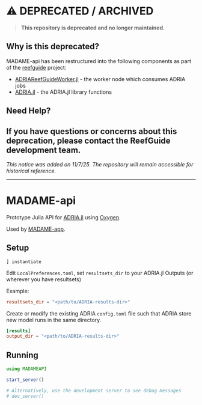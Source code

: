 # ⚠️ DEPRECATED / ARCHIVED

> **This repository is deprecated and no longer maintained.**

## Why is this deprecated?

MADAME-api has been restructured into the following components as part of the [reefguide](https://github.com/open-AIMS/reefguide) project:

- [ADRIAReefGuideWorker.jl](https://github.com/open-AIMS/ADRIAReefGuideWorker.jl) - the worker node which consumes ADRIA jobs
- [ADRIA.jl](https://github.com/open-AIMS/ADRIA.jl) - the ADRIA.jl library functions

## Need Help?

If you have questions or concerns about this deprecation, please contact the ReefGuide development team.
---

*This notice was added on 11/7/25. The repository will remain accessible for historical reference.*

---

# MADAME-api

Prototype Julia API for [ADRIA.jl](https://github.com/open-AIMS/ADRIA.jl)
using [Oxygen](https://oxygenframework.github.io/Oxygen.jl/stable/).

Used by [MADAME-app](https://github.com/open-AIMS/MADAME-app).

## Setup

`] instantiate`

Edit `LocalPreferences.toml`, set `resultsets_dir` to your ADRIA.jl Outputs (or wherever you have resultsets)

Example:

```toml
resultsets_dir = "<path/to/ADRIA-results-dir>"
```

Create or modify the existing ADRIA `config.toml` file such that ADRIA store new model runs
in the same directory.

```toml
[results]
output_dir = "<path/to/ADRIA-results-dir>"
```

## Running

```julia
using MADAMEAPI

start_server()

# Alternatively, use the development server to see debug messages
# dev_server()
```
